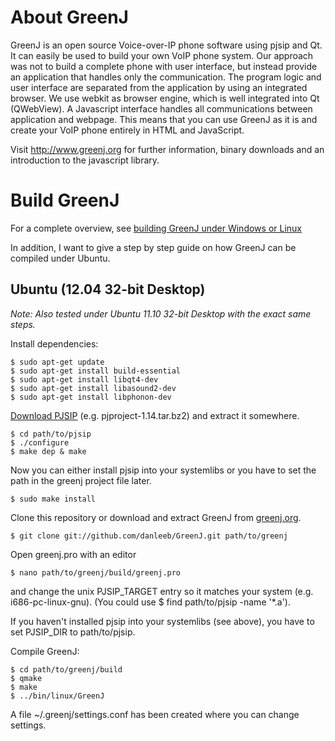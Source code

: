 # About GreenJ

GreenJ is an open source Voice-over-IP phone software using pjsip and Qt. It can easily be used to build your own VoIP phone system. Our approach was not to build a complete phone with user interface, but instead provide an application that handles only the communication. The program logic and user interface are separated from the application by using an integrated browser. We use webkit as browser engine, which is well integrated into Qt (QWebView). A Javascript interface handles all communications between application and webpage. This means that you can use GreenJ as it is and create your VoIP phone entirely in HTML and JavaScript.

Visit http://www.greenj.org for further information, binary downloads and an introduction to the javascript library.

# Build GreenJ

For a complete overview, see [building GreenJ under Windows or Linux](http://www.loremipsum.at/produkte/greenj/introduction/#builden)

In addition, I want to give a step by step guide on how GreenJ can be compiled under Ubuntu.

## Ubuntu (12.04 32-bit Desktop)

_Note: Also tested under Ubuntu 11.10 32-bit Desktop with the exact same steps._

Install dependencies:

    $ sudo apt-get update
    $ sudo apt-get install build-essential
    $ sudo apt-get install libqt4-dev
    $ sudo apt-get install libasound2-dev
    $ sudo apt-get install libphonon-dev

[Download PJSIP](http://www.pjsip.org/download.htm) (e.g. pjproject-1.14.tar.bz2) and extract it somewhere.

    $ cd path/to/pjsip
    $ ./configure
    $ make dep & make

Now you can either install pjsip into your systemlibs or you have to set the path in the greenj project file later.

    $ sudo make install
    
Clone this repository or download and extract GreenJ from [greenj.org](http://www.greenj.org).

    $ git clone git://github.com/danleeb/GreenJ.git path/to/greenj

Open greenj.pro with an editor

    $ nano path/to/greenj/build/greenj.pro
    
and change the unix PJSIP_TARGET entry so it matches your system (e.g. i686-pc-linux-gnu). (You could use $ find path/to/pjsip -name '*.a').

If you haven't installed pjsip into your systemlibs (see above), you have to set PJSIP_DIR to path/to/pjsip.

Compile GreenJ:

    $ cd path/to/greenj/build
    $ qmake
    $ make
    $ ../bin/linux/GreenJ
    
A file ~/.greenj/settings.conf has been created where you can change settings.